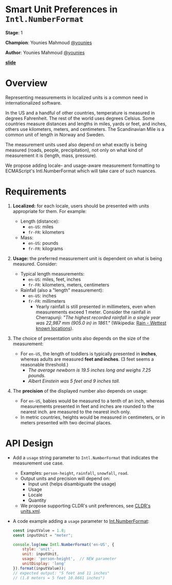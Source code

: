 # Smart Unit Preferences in `Intl.NumberFormat` 

**Stage**: 1

**Champion**: Younies Mahmoud [@younies](https://github.com/younies)

**Author**: Younies Mahmoud [@younies](https://github.com/younies)

**[slide](https://bit.ly/smart-unit-preferences-in-intl-number-format)**

# Overview

Representing measurements in localized units is a common need in
internationalized software.

In the US and a handful of other countries, temperature is measured in degrees
Fahrenheit. The rest of the world uses degrees Celsius. Some countries measure
distances and lengths in miles, yards or feet, and inches, others use
kilometers, meters, and centimeters. The Scandinavian Mile is a common unit of
length in Norway and Sweden.

The measurement units used also depend on what exactly is being measured (roads,
people, precipitation), not only on what kind of measurement it is (length,
mass, pressure).

We propose adding locale- and usage-aware measurement formatting to ECMAScript's
Intl.NumberFormat which will take care of such nuances.

# Requirements

1. **Localized:** for each locale, users should be presented with units
   appropriate for them. For example:
   + Length (distance):
     - `en-US`: miles
     - `fr-FR`: kilometers
   + Mass:
     - `en-US`: pounds
     - `fr-FR`: kilograms

1. **Usage:** the preferred measurement unit is dependent on what is being
   measured. Consider:
   + Typical length measurements:
     - `en-US`: miles, feet, inches
     - `fr-FR`: kilometers, meters, centimeters
   + Rainfall (also a "length" measurement):
     - `en-US`: inches
     - `fr-FR`: millimeters
       - Yearly rainfall is still presented in millimeters, even when
         measurements exceed 1 meter. Consider the rainfall in Cherrapunji:
         _"The highest recorded rainfall in a single year was 22,987 mm (905.0
         in) in 1861."_ (Wikipedia: [Rain - Wettest known
         locations](https://en.wikipedia.org/wiki/Rain#Wettest_known_locations)).

1. The choice of presentation units also depends on the size of the measurement:
   + For `en-US`, the length of toddlers is typically presented in **inches**,
     whereas adults are measured **feet and inches**. (3 feet seems a reasonable
     threshold.)
     - *The average newborn is 19.5 inches long and weighs 7.25 pounds.*
     - *Albert Einstein was 5 feet and 9 inches tall.*

1. The **precision** of the displayed number also depends on usage:
   + For `en-US`, babies would be measured to a tenth of an inch, whereas
     measurements presented in feet and inches are rounded to the nearest inch.
     are measured to the nearest inch only.
   + In metric countries, heights would be measured in centimeters, or in meters
     presented with two decimal places.

# API Design

* Add a `usage` string parameter to `Intl.NumberFormat` that indicates the
  measurement use case.
  - Examples: `person-height`, `rainfall`, `snowfall`, `road`.
  - Output units and precision will depend on:
    - Input unit (helps disambiguate the usage)
    - Usage
    - Locale
    - Quantity
  - We propose supporting CLDR's unit preferences, see [CLDR's
    units.xml](https://github.com/unicode-org/cldr/blob/main/common/supplemental/units.xml#:~:text=unitPreferenceData).

* A code example adding a `usage` parameter to
  [Int.NumberFormat](https://developer.mozilla.org/en-US/docs/Web/JavaScript/Reference/Global_Objects/Intl/NumberFormat/NumberFormat):

  ```javascript
  const inputValue = 1.8;
  const inputUnit = "meter";

  console.log(new Intl.NumberFormat('en-US', {
      style: 'unit',
      unit: inputUnit,
      usage: 'person-height',  // NEW parameter
      unitDisplay: 'long'
  }).format(inputValue));
  // expected output: "5 feet and 11 inches"
  // (1.8 meters = 5 feet 10.8661 inches")
  ```
